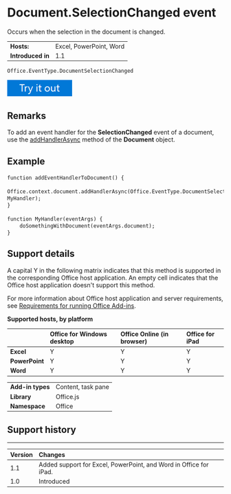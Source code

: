 
# Document.SelectionChanged event
Occurs when the selection in the document is changed.

|||
|:-----|:-----|
|**Hosts:**|Excel, PowerPoint, Word|
|**Introduced in**|1.1|

```
Office.EventType.DocumentSelectionChanged
```

[![Try out this call in the interactive API Tutorial for Excel](../../images/819b84bf-151c-4a12-80c3-d6f8d7c03251.png)](http://officeapitutorial.azurewebsites.net/Redirect.html?scenario=Selection+Changed)

## Remarks

To add an event handler for the  **SelectionChanged** event of a document, use the [addHandlerAsync](../../reference/shared/document.addhandlerasync.md) method of the **Document** object.


## Example




```
function addEventHandlerToDocument() {
    Office.context.document.addHandlerAsync(Office.EventType.DocumentSelectionChanged, MyHandler);
}

function MyHandler(eventArgs) {
    doSomethingWithDocument(eventArgs.document);
}

```




## Support details


A capital Y in the following matrix indicates that this method is supported in the corresponding Office host application. An empty cell indicates that the Office host application doesn't support this method.

For more information about Office host application and server requirements, see [Requirements for running Office Add-ins](http://msdn.microsoft.com/library/67340567-bb9a-498c-96d3-3f52f28c16bc%28Office.15%29.aspx).


**Supported hosts, by platform**


||**Office for Windows desktop**|**Office Online (in browser)**|**Office for iPad**|
|:-----|:-----|:-----|:-----|
|**Excel**|Y|Y|Y|
|**PowerPoint**|Y|Y|Y|
|**Word**|Y|Y|Y|

|||
|:-----|:-----|
|**Add-in types**|Content, task pane|
|**Library**|Office.js|
|**Namespace**|Office|

## Support history



****


|**Version**|**Changes**|
|:-----|:-----|
|1.1|Added support for Excel, PowerPoint, and Word in Office for iPad.|
|1.0|Introduced|
